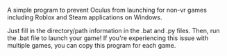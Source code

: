 A simple program to prevent Oculus from launching for non-vr games including Roblox and Steam applications on Windows.

Just fill in the directory/path information in the .bat and .py files. Then, run the .bat file to launch your game! If you're experiencing this issue with multiple games, you can copy this program for each game.
